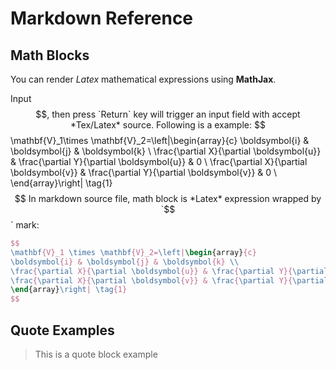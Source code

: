 # Markdown Reference

## Math Blocks

You can render *Latex* mathematical expressions using **MathJax**.

Input $$, then press `Return` key will trigger an input field with accept *Tex/Latex* source. Following is a example:
$$
\mathbf{V}_1\times \mathbf{V}_2=\left|\begin{array}{c}
\boldsymbol{i} & \boldsymbol{j} & \boldsymbol{k} \\
\frac{\partial X}{\partial \boldsymbol{u}} & \frac{\partial Y}{\partial \boldsymbol{u}} & 0 \\
\frac{\partial X}{\partial \boldsymbol{v}} & \frac{\partial Y}{\partial \boldsymbol{v}} & 0 \\
\end{array}\right|
\tag{1}
$$
In markdown source file, math block is *Latex* expression wrapped by `$$` mark:

```latex
$$
\mathbf{V}_1 \times \mathbf{V}_2=\left|\begin{array}{c}
\boldsymbol{i} & \boldsymbol{j} & \boldsymbol{k} \\
\frac{\partial X}{\partial \boldsymbol{u}} & \frac{\partial Y}{\partial \boldsymbol{u}} & 0 \\
\frac{\partial X}{\partial \boldsymbol{v}} & \frac{\partial Y}{\partial \boldsymbol{v}} & 0 \\
\end{array}\right| \tag{1}
$$
```

## Quote Examples

> This is a quote block example

